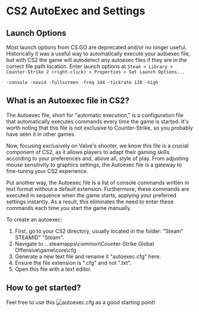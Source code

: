 # CS2 AutoExec and Settings

## Launch Options
Most launch options from CS:GO are deprecated and/or no longer useful. Historically it was a useful way to automatically execute your autoexec file, but with CS2 the game will autodetect any autoexec files if they are in the correct file path location.
Enter launch options at `Steam > Library > Counter-Strike 2 (right-click) > Properties > Set Launch Options...`
```
-console -novid -fullscreen -freq 144 -tickrate 128 -high
```

## What is an Autoexec file in CS2?

The Autoexec file, short for "automatic execution," is a configuration file that automatically executes commands every time the game is started. It's worth noting that this file is not exclusive to Counter-Strike, so you probably have seen it in other games.

Now, focusing exclusively on Valve's shooter, we know this file is a crucial component of CS2, as it allows players to adapt their gaming skills according to your preferences and, above all, style of play. From adjusting mouse sensitivity to graphics settings, the Autoexec file is a gateway to fine-tuning your CS2 experience.

Put another way, the Autoexec file is a list of console commands written in text format without a default extension. Furthermore, these commands are executed in sequence when the game starts, applying your preferred settings instantly. As a result, this eliminates the need to enter these commands each time you start the game manually.

To create an autoexec:
1. First, go to your CS2 directory, usually located in the folder: "Steam" STEAMID" "Steam".
2. Navigate to ...steamapps\common\Counter-Strike Global Offensive\game\core\cfg
3. Generate a new text file and rename it "autoexec.cfg" here.
4. Ensure the file extension is ".cfg" and not ".txt".
5. Open this file with a text editor.


## How to get started?
Feel free to use this ![autoexec.cfg](https://github.com/pynacl/cs2/blob/main/autoexec.cfg) as a good starting point!
